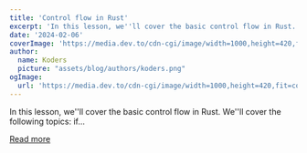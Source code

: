 ```yaml
---
title: 'Control flow in Rust'
excerpt: 'In this lesson, we''ll cover the basic control flow in Rust. We''ll cover the following topics:   if...'
date: '2024-02-06'
coverImage: 'https://media.dev.to/cdn-cgi/image/width=1000,height=420,fit=cover,gravity=auto,format=auto/https%3A%2F%2Fdev-to-uploads.s3.amazonaws.com%2Fuploads%2Farticles%2Fo42urabxydnmq641qned.png'
author:
  name: Koders
  picture: "assets/blog/authors/koders.png"
ogImage:
  url: 'https://media.dev.to/cdn-cgi/image/width=1000,height=420,fit=cover,gravity=auto,format=auto/https%3A%2F%2Fdev-to-uploads.s3.amazonaws.com%2Fuploads%2Farticles%2Fo42urabxydnmq641qned.png'
---
```


In this lesson, we''ll cover the basic control flow in Rust. We''ll cover the following topics:   if...

[Read more](https://dev.to/francescoxx/control-flow-in-rust-1fkp)
